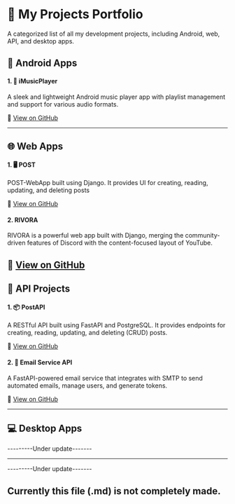 # 💼 My Projects Portfolio

A categorized list of all my development projects, including Android, web, API, and desktop apps.

## 📱 Android Apps

#### 1. 🎵 iMusicPlayer
A sleek and lightweight Android music player app with playlist management and support for various audio formats.

🔗 [View on GitHub](https://github.com/Sumit0ubey/iMusicPlayer)

---
## 🌐 Web Apps

#### 1. 🖥️ POST 
POST-WebApp built using Django. It provides UI for creating, reading, updating, and deleting posts

🔗 [View on GitHub](https://github.com/Sumit0ubey/POST-WebApp)

#### 2. RIVORA
RIVORA is a powerful web app built with Django, merging the community-driven features of Discord with the content-focused layout of YouTube.

🔗 [View on GitHub](https://github.com/Sumit0ubey/RIVORA-WebApp)
---
## 🔌 API Projects

#### 1. 📦 PostAPI
A RESTful API built using FastAPI and PostgreSQL. It provides endpoints for creating, reading, updating, and deleting (CRUD) posts.

🔗 [View on GitHub](https://github.com/Sumit0ubey/PostAPP)

#### 2. 📨 Email Service API
A FastAPI-powered email service that integrates with SMTP to send automated emails, manage users, and generate tokens.

🔗 [View on GitHub](https://github.com/Sumit0ubey/EmailServiceAPP)

---
## 💻 Desktop Apps

---------Under update-------

---


---------Under update-------

## Currently this file (.md) is not completely made.
